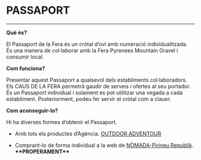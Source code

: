 # PASSAPORT

---

**Què és?**

El Passaport de la Fera és un cròtal d’oví amb numeració individualitzada.
És una manera de col·laborar amb la Fera Pyrenees Mountain Gravel i consumir local.

**Com funciona?**

Presentar aquest Passaport a qualsevol dels establiments col·laboradors. Els CAUS DE LA FERA permetrà gaudir de serveis i ofertes al seu portador.
És un Passaport individual i solament es pot utilitzar una vegada a cada establiment.
Posteriorment, podeu fer servir el cròtal com a clauer.

**Com aconseguir-lo?**

Hi ha diverses formes d’obtenir el Passaport.

- Amb tots els productes d’Agència. [OUTDOOR ADVENTOUR](https://ca.outdooradventour.com/tours/fera-pyrenees-mountain-gravel)

- Comprant-lo de forma individual a la web de [NÒMADA-Pirineu Republik](https://www.nomadapirineu.com/fera/). **\*\*PROPERAMENT\*\***
